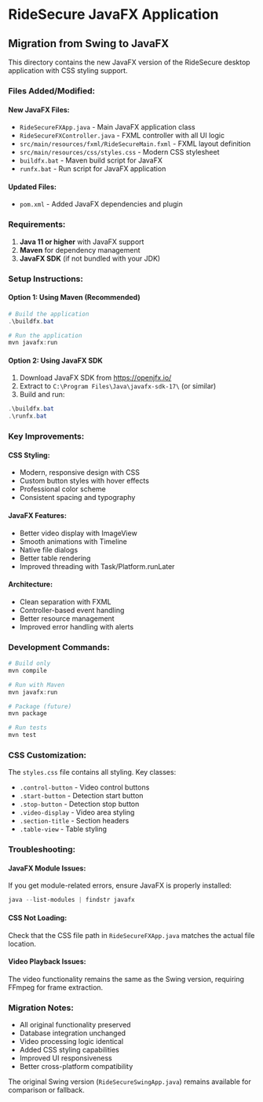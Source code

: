 # RideSecure JavaFX Application

## Migration from Swing to JavaFX

This directory contains the new JavaFX version of the RideSecure desktop application with CSS styling support.

### Files Added/Modified:

#### New JavaFX Files:
- `RideSecureFXApp.java` - Main JavaFX application class
- `RideSecureFXController.java` - FXML controller with all UI logic
- `src/main/resources/fxml/RideSecureMain.fxml` - FXML layout definition
- `src/main/resources/css/styles.css` - Modern CSS stylesheet
- `buildfx.bat` - Maven build script for JavaFX
- `runfx.bat` - Run script for JavaFX application

#### Updated Files:
- `pom.xml` - Added JavaFX dependencies and plugin

### Requirements:

1. **Java 11 or higher** with JavaFX support
2. **Maven** for dependency management
3. **JavaFX SDK** (if not bundled with your JDK)

### Setup Instructions:

#### Option 1: Using Maven (Recommended)
```powershell
# Build the application
.\buildfx.bat

# Run the application
mvn javafx:run
```

#### Option 2: Using JavaFX SDK
1. Download JavaFX SDK from https://openjfx.io/
2. Extract to `C:\Program Files\Java\javafx-sdk-17\` (or similar)
3. Build and run:
```powershell
.\buildfx.bat
.\runfx.bat
```

### Key Improvements:

#### CSS Styling:
- Modern, responsive design with CSS
- Custom button styles with hover effects
- Professional color scheme
- Consistent spacing and typography

#### JavaFX Features:
- Better video display with ImageView
- Smooth animations with Timeline
- Native file dialogs
- Better table rendering
- Improved threading with Task/Platform.runLater

#### Architecture:
- Clean separation with FXML
- Controller-based event handling
- Better resource management
- Improved error handling with alerts

### Development Commands:

```powershell
# Build only
mvn compile

# Run with Maven
mvn javafx:run

# Package (future)
mvn package

# Run tests
mvn test
```

### CSS Customization:

The `styles.css` file contains all styling. Key classes:
- `.control-button` - Video control buttons
- `.start-button` - Detection start button
- `.stop-button` - Detection stop button
- `.video-display` - Video area styling
- `.section-title` - Section headers
- `.table-view` - Table styling

### Troubleshooting:

#### JavaFX Module Issues:
If you get module-related errors, ensure JavaFX is properly installed:
```powershell
java --list-modules | findstr javafx
```

#### CSS Not Loading:
Check that the CSS file path in `RideSecureFXApp.java` matches the actual file location.

#### Video Playback Issues:
The video functionality remains the same as the Swing version, requiring FFmpeg for frame extraction.

### Migration Notes:

- All original functionality preserved
- Database integration unchanged
- Video processing logic identical
- Added CSS styling capabilities
- Improved UI responsiveness
- Better cross-platform compatibility

The original Swing version (`RideSecureSwingApp.java`) remains available for comparison or fallback.